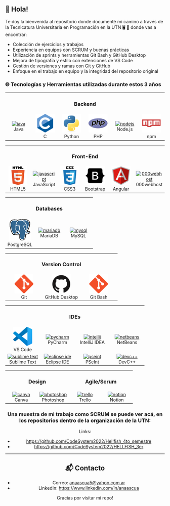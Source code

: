 ## 👋 Hola!

Te doy la bienvenida al repositorio donde documenté mi camino a través de la Tecnicatura Universitaria en Programación en la UTN 🖥️ 🚀
donde vas a encontrar:

- Colección de ejercicios y trabajos
- Experiencia en equipos con SCRUM y buenas prácticas
- Utilización de sprints y herramientas Git Bash y GitHub Desktop
- Mejora de tipografía y estilo con extensiones de VS Code
- Gestión de versiones y ramas con Git y GitHub
- Enfoque en el trabajo en equipo y la integridad del repositorio original


### 🌐 Tecnologías y Herramientas utilizadas durante estos 3 años


<center>

<table>
  <tr>
    <td colspan="8" align="center">
      <h3>Backend</h3>
    </td>
  </tr>
  <tr>
    <td align="center" width="12.5%">
      <a href="https://www.java.com" target="_blank" rel="noreferrer">
        <img src="https://cdn.icon-icons.com/icons2/2415/PNG/512/java_original_wordmark_logo_icon_146459.png" alt="java" width="60"/>
      </a>
      <br>Java
    </td>
    <td align="center" width="12.5%">
      <a href="https://www.cprogramming.com/" target="_blank" rel="noreferrer">
        <img src="https://raw.githubusercontent.com/devicons/devicon/master/icons/c/c-original.svg" alt="c" width="60"/>
      </a>
      <br>C
    </td>
    <td align="center" width="12.5%">
      <a href="https://www.python.org" target="_blank" rel="noreferrer">
        <img src="https://raw.githubusercontent.com/devicons/devicon/master/icons/python/python-original.svg" alt="python" width="60"/>
      </a>
      <br>Python
    </td>
    <td align="center" width="12.5%">
      <a href="https://www.php.net" target="_blank" rel="noreferrer">
        <img src="https://raw.githubusercontent.com/devicons/devicon/master/icons/php/php-original.svg" alt="php" width="60"/>
      </a>
      <br>PHP
    </td>
    <td align="center" width="12.5%">
      <a href="https://nodejs.org" target="_blank" rel="noreferrer">
        <img src="https://vistaran-tech.s3.ap-south-1.amazonaws.com/wp-content/uploads/2022/05/13104926/nodejs-logo.png" alt="nodejs" width="60"/>
      </a>
      <br>Node.js
    </td>
    <td align="center" width="12.5%">
      <a href="https://www.npmjs.com/" target="_blank" rel="noreferrer">
        <img src="https://raw.githubusercontent.com/devicons/devicon/master/icons/npm/npm-original-wordmark.svg" alt="npm" width="60"/>
      </a>
      <br>npm
    </td>
  </tr>
</table>






<table>
  <tr>
    <td colspan="6" align="center">
      <h3>Front-End</h3>
    </td>
  </tr>
  <tr>
    <td align="center" width="16.66%">
      <a href="https://www.w3schools.com/html/" target="_blank" rel="noreferrer">
        <img src="https://raw.githubusercontent.com/devicons/devicon/master/icons/html5/html5-original-wordmark.svg" alt="html5" width="60" height="60"/>
      </a>
      <br>HTML5
    </td>
    <td align="center" width="16.66%">
      <a href="https://www.javascript.com" target="_blank" rel="noreferrer">
        <img src="https://upload.wikimedia.org/wikipedia/commons/thumb/9/99/Unofficial_JavaScript_logo_2.svg/480px-Unofficial_JavaScript_logo_2.svg.png" alt="javascript" width="60" height="60"/>
      </a>
      <br>JavaScript
    </td>
    <td align="center" width="16.66%">
      <a href="https://www.w3schools.com/css/" target="_blank" rel="noreferrer">
        <img src="https://raw.githubusercontent.com/devicons/devicon/master/icons/css3/css3-original-wordmark.svg" alt="css3" width="60" height="60"/>
      </a>
      <br>CSS3
    </td>
    <td align="center" width="16.66%">
      <a href="https://getbootstrap.com/" target="_blank" rel="noreferrer">
        <img src="https://raw.githubusercontent.com/devicons/devicon/master/icons/bootstrap/bootstrap-plain.svg" alt="bootstrap" width="60" height="60"/>
      </a>
      <br>Bootstrap
    </td>
    <td align="center" width="16.66%">
      <a href="https://angular.io/" target="_blank" rel="noreferrer">
        <img src="https://raw.githubusercontent.com/devicons/devicon/master/icons/angularjs/angularjs-original.svg" alt="angular" width="60" height="60"/>
      </a>
      <br>Angular
    </td>
    <td align="center" width="16.66%">
      <a href="https://www.000webhost.com/" target="_blank" rel="noreferrer">
        <img src="https://ar.000webhost.com/static/default.000webhost.com/images/logo/400x400-red.png" alt="000webhost" width="60" height="60"/>
      </a>
      <br>000webhost
    </td>
  </tr>
</table>

<table>
  <tr>
    <td colspan="6" align="center">
      <h3>Databases</h3>
    </td>
  </tr>
  <tr>
    <td align="center" width="33.33%">
      <a href="https://www.postgresql.org/" target="_blank" rel="noreferrer">
        <img src="https://raw.githubusercontent.com/devicons/devicon/master/icons/postgresql/postgresql-original.svg" alt="postgresql" width="70" height="70"/>
      </a>
      <br>PostgreSQL
    </td>
    <td align="center" width="33.33%">
      <a href="https://mariadb.org/" target="_blank" rel="noreferrer">
        <img src="https://www.vectorlogo.zone/logos/mariadb/mariadb-icon.svg" alt="mariadb" width="70" height="70"/>
      </a>
      <br>MariaDB
    </td>
    <td align="center" width="33.33%">
      <a href="https://www.mysql.com/products/workbench/" target="_blank" rel="noreferrer">
        <img src="https://www.freepnglogos.com/uploads/logo-mysql-png/logo-mysql-mysql-logo-png-images-are-download-crazypng-21.png" alt="mysql" width="70" height="70"/>
      </a>
      <br>MySQL
    </td>
  </tr>
</table>


<!-- Tabla Version Control -->
<table>
  <tr>
    <td colspan="3" align="center">
      <h3>Version Control</h3>
    </td>
  </tr>
  <tr>
    <td align="center" width="33.33%">
      <a href="https://git-scm.com/" target="_blank" rel="noreferrer">
        <img src="https://raw.githubusercontent.com/devicons/devicon/master/icons/git/git-original.svg" alt="git" width="60"/>
      </a>
      <br>Git
    </td>
    <td align="center" width="33.33%">
      <a href="https://desktop.github.com/" target="_blank" rel="noreferrer">
        <img src="https://raw.githubusercontent.com/devicons/devicon/master/icons/github/github-original.svg" alt="github-desktop" width="60"/>
      </a>
      <br>GitHub Desktop
    </td>
    <td align="center" width="33.33%">
      <a href="https://gitforwindows.org/" target="_blank" rel="noreferrer">
        <img src="https://raw.githubusercontent.com/devicons/devicon/master/icons/git/git-original.svg" alt="git-bash" width="60"/>
      </a>
      <br>Git Bash
    </td>
  </tr>
</table>

<!-- Tabla IDEs -->
<table>
  <tr>
    <td colspan="4" align="center">
      <h3>IDEs</h3>
    </td>
  </tr>
  <tr>
    <td align="center" width="25%">
      <a href="https://code.visualstudio.com/" target="_blank" rel="noreferrer">
        <img src="https://raw.githubusercontent.com/devicons/devicon/master/icons/vscode/vscode-original.svg" alt="vscode" width="60" height="60"/>
      </a>
      <br>VS Code
    </td>
    <td align="center" width="25%">
      <a href="https://www.jetbrains.com/pycharm/" target="_blank" rel="noreferrer">
        <img src="https://logowik.com/content/uploads/images/pycharm6005.logowik.com.webp" alt="pycharm" width="90" height="70"/>
      </a>
      <br>PyCharm
    </td>
    <td align="center" width="25%">
      <a href="https://www.jetbrains.com/idea/" target="_blank" rel="noreferrer">
        <img src="https://upload.wikimedia.org/wikipedia/commons/thumb/9/9c/IntelliJ_IDEA_Icon.svg/1200px-IntelliJ_IDEA_Icon.svg.png" alt="intellij" width="60" height="60"/>
      </a>
      <br>IntelliJ IDEA
    </td>
    <td align="center" width="25%">
      <a href="https://netbeans.apache.org/" target="_blank" rel="noreferrer">
        <img src="https://upload.wikimedia.org/wikipedia/commons/thumb/9/98/Apache_NetBeans_Logo.svg/1200px-Apache_NetBeans_Logo.svg.png" alt="netbeans" width="55" height="55"/>
      </a>
      <br>NetBeans
    </td>
  </tr>
  <tr>
    <td align="center" width="25%">
      <a href="https://www.sublimetext.com/" target="_blank" rel="noreferrer">
        <img src="https://www.sublimehq.com/images/sublime_text.png" alt="sublime text" width="60" height="60"/>
      </a>
      <br>Sublime Text
    </td>
    <td align="center" width="25%">
      <a href="https://www.eclipse.org/ide/" target="_blank" rel="noreferrer">
        <img src="https://encrypted-tbn0.gstatic.com/images?q=tbn:ANd9GcS2hdDmVLdRKwnPkPLPTLR88XgFPTz3CQkNeA&usqp=CAU" alt="eclipse ide" width="60" height="60"/>
      </a>
      <br>Eclipse IDE
    </td>
    <td align="center" width="25%">
      <a href="http://pseint.sourceforge.net/" target="_blank" rel="noreferrer">
        <img src="https://pseint.sourceforge.net/logo-header.png" alt="pseint" width="60" height="60"/>
      </a>
      <br>PSeInt
    </td>
    <td align="center" width="25%">
      <a href="https://encrypted-tbn0.gstatic.com/images?q=tbn:ANd9GcSDG0NrSXrbCFfwakQT5LWOuun3qdp_klJfDW-fDR0&s" target="_blank" rel="noreferrer">
        <img src="https://encrypted-tbn0.gstatic.com/images?q=tbn:ANd9GcSDG0NrSXrbCFfwakQT5LWOuun3qdp_klJfDW-fDR0&s" alt="devc++" width="60" height="60"/>
      </a>
      <br>DevC++
    </td>
  </tr>
</table>

<!-- Tabla Design y Agile/Scrum -->
<table>
  <tr>
    <td colspan="2" align="center">
      <h3>Design</h3>
    </td>
    <td colspan="2" align="center">
      <h3>Agile/Scrum</h3>
    </td>
  </tr>
  <tr>
    <td align="center" width="25%">
      <a href="https://images.ctfassets.net/yzco4xsimv0y/4ktvkEPJ0SChqP69iZB4xR/85f99299f450eef01ef9f9ae50cceabc/Untitled_design.png?w=300&q=70" target="_blank" rel="noreferrer">
        <img src="https://images.ctfassets.net/yzco4xsimv0y/4ktvkEPJ0SChqP69iZB4xR/85f99299f450eef01ef9f9ae50cceabc/Untitled_design.png?w=300&q=70" alt="canva" width="60"/>
      </a>
      <br>Canva
    </td>
    <td align="center" width="25%">
      <a href="https://logodownload.org/wp-content/uploads/2019/10/adobe-photoshop-logo-0.png" target="_blank" rel="noreferrer">
        <img src="https://logodownload.org/wp-content/uploads/2019/10/adobe-photoshop-logo-0.png" alt="photoshop" width="60"/>
      </a>
      <br>Photoshop
    </td>
    <td align="center" width="25%">
      <a href="https://download.logo.wine/logo/Trello/Trello-Logo.wine.png" target="_blank" rel="noreferrer">
        <img src="https://download.logo.wine/logo/Trello/Trello-Logo.wine.png" alt="trello" width="60"/>
      </a>
      <br>Trello
    </td>
    <td align="center" width="25%">
      <a href="https://upload.wikimedia.org/wikipedia/commons/thumb/e/e9/Notion-logo.svg/1024px-Notion-logo.svg.png" target="_blank" rel="noreferrer">
        <img src="https://upload.wikimedia.org/wikipedia/commons/thumb/e/e9/Notion-logo.svg/1024px-Notion-logo.svg.png" alt="notion" width="60"/>
      </a>
      <br>Notion
    </td>
  </tr>
</table>


### Una muestra de mi trabajo como SCRUM se puede ver acá, en los repositorios dentro de la organización de la UTN:
Links:
- https://github.com/CodeSystem2022/Hellfish_4to_semestre
- https://github.com/CodeSystem2022/HELLFISH_3er
***
## 📬 Contacto

- Correo: anaascua5@yahoo.com.ar
- LinkedIn: https://www.linkedin.com/in/anaascua

Gracias por visitar mi repo!
